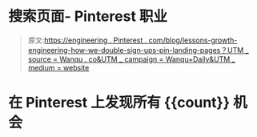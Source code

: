 # 搜索页面- Pinterest 职业

> 原文:[https://engineering . Pinterest . com/blog/lessons-growth-engineering-how-we-double-sign-ups-pin-landing-pages？UTM _ source = Wanqu . co&UTM _ campaign = Wanqu+Daily&UTM _ medium = website](https://engineering.pinterest.com/blog/lessons-growth-engineering-how-we-doubled-sign-ups-pin-landing-pages?utm_source=wanqu.co&utm_campaign=Wanqu+Daily&utm_medium=website)

# 在 Pinterest 上发现所有 {{count}} 机会